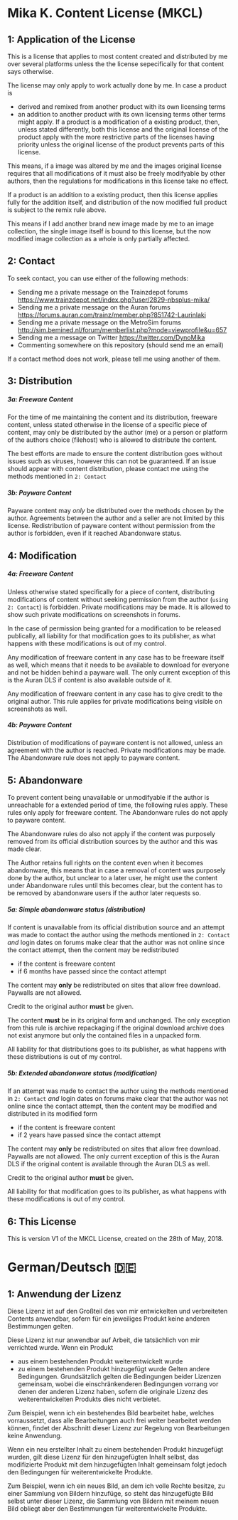 # Mika K. Content License (MKCL)

## 1: Application of the License

This is a license that applies to most content created and distributed by me over several platforms unless the the license sepecifically for that content says otherwise.

The license may only apply to work actually done by me. In case a product is 
*  derived and remixed from another product with its own licensing terms
*  an addition to another product with its own licensing terms
other terms might apply. If a product is a modification of a existing product, then, unless stated differently, both this license and the original license of the product apply with the more restrictive parts of the licenses having priority unless the original license of the product prevents parts of this license.

This means, if a image was altered by me and the images original license requires that all modifications of it must also be freely modifyable by other authors, then the regulations for modifications in this license take no effect.

If a product is an addition to a existing product, then this license applies fully for the addition itself, and distribution of the now modified full product is subject to the remix rule above.

This means if I add another brand new image made by me to an image collection, the single image itself is bound to this license, but the now modified image collection as a whole is only partially affected.



## 2: Contact

To seek contact, you can use either of the following methods:
* Sending me a private message on the Trainzdepot forums https://www.trainzdepot.net/index.php?user/2829-nbsplus-mika/
* Sending me a private message on the Auran forums https://forums.auran.com/trainz/member.php?851742-Laurinlaki
* Sending me a private message on the MetroSim forums http://sim.bemined.nl/forum/memberlist.php?mode=viewprofile&u=657
* Sending me a message on Twitter https://twitter.com/DynoMika
* Commenting somewhere on this repository (should send me an email)

If a contact method does not work, please tell me using another of them.


## 3: Distribution

##### 3a: Freeware Content

For the time of me maintaining the content and its distribution, freeware content, unless stated otherwise in the license of a specific piece of content, may only be distributed by the author (me) or a person or platform of the authors choice (filehost) who is allowed to distribute the content.

The best efforts are made to ensure the content distribution goes without issues such as viruses, however this can not be guaranteed. If an issue should appear with content distribution, please contact me using the methods mentioned in `2: Contact`


##### 3b: Payware Content

Payware content may *only* be distributed over the methods chosen by the author. Agreements between the author and a seller are not limited by this license. Redistribution of payware content without permission from the author is forbidden, even if it reached Abandonware status.

## 4: Modification

##### 4a: Freeware Content

Unless otherwise stated specifically for a piece of content, distributing modifications of content without seeking permission from the author (`using 2: Contact`) is forbidden. Private modifications may be made. It is allowed to show such private modifications on screenshots in forums.

In the case of permission being granted for a modification to be released publically, all liability for that modification goes to its publisher, as what happens with these modifications is out of my control.

Any modification of freeware content in any case has to be freeware itself as well, which means that it needs to be available to download for everyone and not be hidden behind a payware wall. The only current exception of this is the Auran DLS if content is also available outside of it.

Any modification of freeware content in any case has to give credit to the original author. This rule applies for private modifications being visible on screenshots as well.


##### 4b: Payware Content

Distribution of modifications of payware content is not allowed, unless an agreement with the author is reached. Private modifications may be made. The Abandonware rule does not apply to payware content.


## 5: Abandonware

To prevent content being unavailable or unmodifyable if the author is unreachable for a extended period of time, the following rules apply. These rules only apply for freeware content. The Abandonware rules do not apply to payware content.

The Abandonware rules do also not apply if the content was purposely removed from its official distribution sources by the author and this was made clear.

The Author retains full rights on the content even when it becomes abandonware, this means that in case a removal of content was purposely done by the author, but unclear to a later user, he might use the content under Abandonware rules until this becomes clear, but the content has to be removed by abandonware users if the author later requests so.


##### 5a: Simple abandonware status (distribution)

If content is unavailable from its official distribution source and an attempt was made to contact the author using the methods mentioned in `2: Contact` *and* login dates on forums make clear that the author was not online since the contact attempt, then the content may be redistributed

* if the content is freeware content
* if 6 months have passed since the contact attempt

The content may **only** be redistributed on sites that allow free download. Paywalls are not allowed.

Credit to the original author **must** be given.

The content **must** be in its original form and unchanged. The only exception from this rule is archive repackaging if the original download archive does not exist anymore but only the contained files in a unpacked form.

All liability for that distributions goes to its publisher, as what happens with these distributions is out of my control.

##### 5b: Extended abandonware status (modification)

If an attempt was made to contact the author using the methods mentioned in `2: Contact` *and* login dates on forums make clear that the author was not online since the contact attempt, then the content may be modified and distributed in its modified form

* if the content is freeware content
* if 2 years have passed since the contact attempt

The content may **only** be redistributed on sites that allow free download. Paywalls are not allowed. The only current exception of this is the Auran DLS if the original content is available through the Auran DLS as well.

Credit to the original author **must** be given.

All liability for that modification goes to its publisher, as what happens with these modifications is out of my control.


## 6: This License

This is version V1 of the MKCL License, created on the 28th of May, 2018.

# German/Deutsch 🇩🇪

## 1: Anwendung der Lizenz

Diese Lizenz ist auf den Großteil des von mir entwickelten und verbreiteten Contents anwendbar, sofern für ein jeweiliges Produkt keine anderen Bestimmungen gelten.

Diese Lizenz ist nur anwendbar auf Arbeit, die tatsächlich von mir verrichted wurde. Wenn ein Produkt
* aus einem bestehenden Produkt weiterentwickelt wurde
* zu einem bestehenden Produkt hinzugefügt wurde
Gelten andere Bedingungen. Grundsätzlich gelten die Bedingungen beider Lizenzen gemeinsam, wobei die einschränkenderen Bedingungen vorrang vor denen der anderen Lizenz haben, sofern die originale Lizenz des weiterentwickelten Produkts dies nicht verbietet.

Zum Beispiel, wenn ich ein bestehendes Bild bearbeitet habe, welches vorraussetzt, dass alle Bearbeitungen auch frei weiter bearbeitet werden können, findet der Abschnitt dieser Lizenz zur Regelung von Bearbeitungen keine Anwendung.

Wenn ein neu erstellter Inhalt zu einem bestehenden Produkt hinzugefügt wurden, gilt diese Lizenz für den hinzugefügten Inhalt selbst, das modifizierte Produkt mit dem hinzugefügten Inhalt gemeinsam folgt jedoch den Bedingungen für weiterentwickelte Produkte.

Zum Beispiel, wenn ich ein neues Bild, an dem ich volle Rechte besitze, zu einer Sammlung von Bildern hinzufüge, so steht das hinzugefügte Bild selbst unter dieser Lizenz, die Sammlung von Bildern mit meinem neuen Bild obliegt aber den Bestimmungen für weiterentwickelte Produkte.
